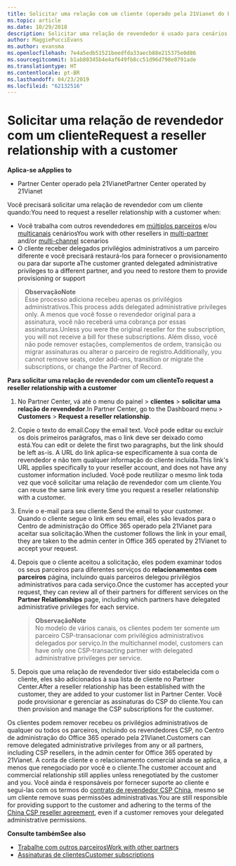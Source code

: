 ```yaml
---
title: Solicitar uma relação com um cliente (operado pela 21Vianet do Partner Center)
ms.topic: article
ms.date: 10/29/2018
description: Solicitar uma relação de revendedor é usado para cenários de multipartner e multicanais. Também será útil se um cliente remover seus privilégios de administrador delegado e você precisar restaurá-los para fornecer provisionamento ou suporte.
author: MaggiePucciEvans
ms.author: evansma
ms.openlocfilehash: 7e4a5edb51521beedfda33aecb88e215375e0d86
ms.sourcegitcommit: b1ab80345b4e4af649fb8cc51d96d798e0791ade
ms.translationtype: HT
ms.contentlocale: pt-BR
ms.lasthandoff: 04/23/2019
ms.locfileid: "62132516"
---
```

# <a name="request-a-reseller-relationship-with-a-customer"></a><span data-ttu-id="46b60-104">Solicitar uma relação de revendedor com um cliente</span><span class="sxs-lookup"><span data-stu-id="46b60-104">Request a reseller relationship with a customer</span></span>

<span data-ttu-id="46b60-105">**Aplica-se a**</span><span class="sxs-lookup"><span data-stu-id="46b60-105">**Applies to**</span></span>

-   <span data-ttu-id="46b60-106">Partner Center operado pela 21Vianet</span><span class="sxs-lookup"><span data-stu-id="46b60-106">Partner Center operated by 21Vianet</span></span>

<span data-ttu-id="46b60-107">Você precisará solicitar uma relação de revendedor com um cliente quando:</span><span class="sxs-lookup"><span data-stu-id="46b60-107">You need to request a reseller relationship with a customer when:</span></span>

-   <span data-ttu-id="46b60-108">Você trabalha com outros revendedores em [múltiplos parceiros](multipartner.md) e/ou [multicanais](multichannel.md) cenários</span><span class="sxs-lookup"><span data-stu-id="46b60-108">You work with other resellers in [multi-partner](multipartner.md) and/or [multi-channel](multichannel.md) scenarios</span></span>
-   <span data-ttu-id="46b60-109">O cliente receber delegados privilégios administrativos a um parceiro diferente e você precisará restaurá-los para fornecer o provisionamento ou para dar suporte a</span><span class="sxs-lookup"><span data-stu-id="46b60-109">The customer granted delegated administrative privileges to a different partner, and you need to restore them to provide provisioning or support</span></span>

><span data-ttu-id="46b60-110">**Observação**</span><span class="sxs-lookup"><span data-stu-id="46b60-110">**Note**</span></span><br> <span data-ttu-id="46b60-111">Esse processo adiciona recebeu apenas os privilégios administrativos.</span><span class="sxs-lookup"><span data-stu-id="46b60-111">This process adds delegated administrative privileges only.</span></span> <span data-ttu-id="46b60-112">A menos que você fosse o revendedor original para a assinatura, você não receberá uma cobrança por essas assinaturas.</span><span class="sxs-lookup"><span data-stu-id="46b60-112">Unless you were the original reseller for the subscription, you will not receive a bill for these subscriptions.</span></span> <span data-ttu-id="46b60-113">Além disso, você não pode remover estações, complementos de ordem, transição ou migrar assinaturas ou alterar o parceiro de registro.</span><span class="sxs-lookup"><span data-stu-id="46b60-113">Additionally, you cannot remove seats, order add-ons, transition or migrate the subscriptions, or change the Partner of Record.</span></span>

<a href="" id="requestarelationship"></a>
<span data-ttu-id="46b60-114">**Para solicitar uma relação de revendedor com um cliente**</span><span class="sxs-lookup"><span data-stu-id="46b60-114">**To request a reseller relationship with a customer**</span></span>

1.  <span data-ttu-id="46b60-115">No Partner Center, vá até o menu do painel &gt; **clientes** &gt; **solicitar uma relação de revendedor**.</span><span class="sxs-lookup"><span data-stu-id="46b60-115">In Partner Center, go to the Dashboard menu &gt; **Customers** &gt; **Request a reseller relationship**.</span></span>
2.  <span data-ttu-id="46b60-116">Copie o texto do email.</span><span class="sxs-lookup"><span data-stu-id="46b60-116">Copy the email text.</span></span> <span data-ttu-id="46b60-117">Você pode editar ou excluir os dois primeiros parágrafos, mas o link deve ser deixado como está.</span><span class="sxs-lookup"><span data-stu-id="46b60-117">You can edit or delete the first two paragraphs, but the link should be left as-is.</span></span> <span data-ttu-id="46b60-118">A URL do link aplica-se especificamente à sua conta de revendedor e não tem qualquer informação do cliente incluída.</span><span class="sxs-lookup"><span data-stu-id="46b60-118">This link's URL applies specifically to your reseller account, and does not have any customer information included.</span></span> <span data-ttu-id="46b60-119">Você pode reutilizar o mesmo link toda vez que você solicitar uma relação de revendedor com um cliente.</span><span class="sxs-lookup"><span data-stu-id="46b60-119">You can reuse the same link every time you request a reseller relationship with a customer.</span></span>
3.  <span data-ttu-id="46b60-120">Envie o e-mail para seu cliente.</span><span class="sxs-lookup"><span data-stu-id="46b60-120">Send the email to your customer.</span></span> <span data-ttu-id="46b60-121">Quando o cliente segue o link em seu email, eles são levados para o Centro de administração do Office 365 operado pela 21Vianet para aceitar sua solicitação.</span><span class="sxs-lookup"><span data-stu-id="46b60-121">When the customer follows the link in your email, they are taken to the admin center in Office 365 operated by 21Vianet to accept your request.</span></span>
4.  <span data-ttu-id="46b60-122">Depois que o cliente aceitou a solicitação, eles podem examinar todos os seus parceiros para diferentes serviços do **relacionamentos com parceiros** página, incluindo quais parceiros delegou privilégios administrativos para cada serviço.</span><span class="sxs-lookup"><span data-stu-id="46b60-122">Once the customer has accepted your request, they can review all of their partners for different services on the **Partner Relationships** page, including which partners have delegated administrative privileges for each service.</span></span>

    ><span data-ttu-id="46b60-123">**Observação**</span><span class="sxs-lookup"><span data-stu-id="46b60-123">**Note**</span></span><br> <span data-ttu-id="46b60-124">No modelo de vários canais, os clientes podem ter somente um parceiro CSP-transacionar com privilégios administrativos delegados por serviço.</span><span class="sxs-lookup"><span data-stu-id="46b60-124">In the multichannel model, customers can have only one CSP-transacting partner with delegated administrative privileges per service.</span></span> 
    
5.  <span data-ttu-id="46b60-125">Depois que uma relação de revendedor tiver sido estabelecida com o cliente, eles são adicionados à sua lista de cliente no Partner Center.</span><span class="sxs-lookup"><span data-stu-id="46b60-125">After a reseller relationship has been established with the customer, they are added to your customer list in Partner Center.</span></span> <span data-ttu-id="46b60-126">Você pode provisionar e gerenciar as assinaturas do CSP do cliente.</span><span class="sxs-lookup"><span data-stu-id="46b60-126">You can then provision and manage the CSP subscriptions for the customer.</span></span>

<span data-ttu-id="46b60-127">Os clientes podem remover recebeu os privilégios administrativos de qualquer ou todos os parceiros, incluindo os revendedores CSP, no Centro de administração do Office 365 operado pela 21Vianet.</span><span class="sxs-lookup"><span data-stu-id="46b60-127">Customers can remove delegated administrative privileges from any or all partners, including CSP resellers, in the admin center for Office 365 operated by 21Vianet.</span></span> <span data-ttu-id="46b60-128">A conta de cliente e o relacionamento comercial ainda se aplica, a menos que renegociado por você e o cliente.</span><span class="sxs-lookup"><span data-stu-id="46b60-128">The customer account and commercial relationship still applies unless renegotiated by the customer and you.</span></span> <span data-ttu-id="46b60-129">Você ainda é responsáveis por fornecer suporte ao cliente e segui-las com os termos do [contrato de revendedor CSP China](https://www.21vbluecloud.com/office365/ResellerAgr/), mesmo se um cliente remove suas permissões administrativas.</span><span class="sxs-lookup"><span data-stu-id="46b60-129">You are still responsible for providing support to the customer and adhering to the terms of the [China CSP reseller agreement](https://www.21vbluecloud.com/office365/ResellerAgr/), even if a customer removes your delegated administrative permissions.</span></span> 

<span data-ttu-id="46b60-130">**Consulte também**</span><span class="sxs-lookup"><span data-stu-id="46b60-130">**See also**</span></span>

-   [<span data-ttu-id="46b60-131">Trabalhe com outros parceiros</span><span class="sxs-lookup"><span data-stu-id="46b60-131">Work with other partners</span></span>](work-with-other-partners.md)
-   [<span data-ttu-id="46b60-132">Assinaturas de clientes</span><span class="sxs-lookup"><span data-stu-id="46b60-132">Customer subscriptions</span></span>](customer-subscriptions.md)

 

 




